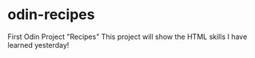 # odin-recipes
First Odin Project "Recipes"
This project will show the HTML skills I have learned yesterday!